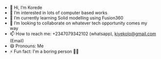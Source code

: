 - 👋 Hi, I’m Korede
- 👀 I’m interested in lots of computer based works
- 🌱 I’m currently learning Solid modelling using Fusion360
- 💞️ I’m looking to collaborate on whatever tech opportunity comes my way 
- 📫 How to reach me: +2347079342102 (whatsapp), kiyekolo@gmail.com (Email)
- 😄 Pronouns: Me
- ⚡ Fun fact: I'm a boring person 🫠✨

<!---
Korede is a ✨ special ✨ repository because its `README.md` (this file) appears on your GitHub profile.
You can click the Preview link to take a look at your changes.
--->
